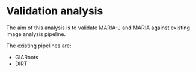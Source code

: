# Validation analysis

The aim of this analysis is to validate MARIA-J and MARIA against existing image analysis pipeline.

The existing pipelines are:

- GIARoots
- DIRT


